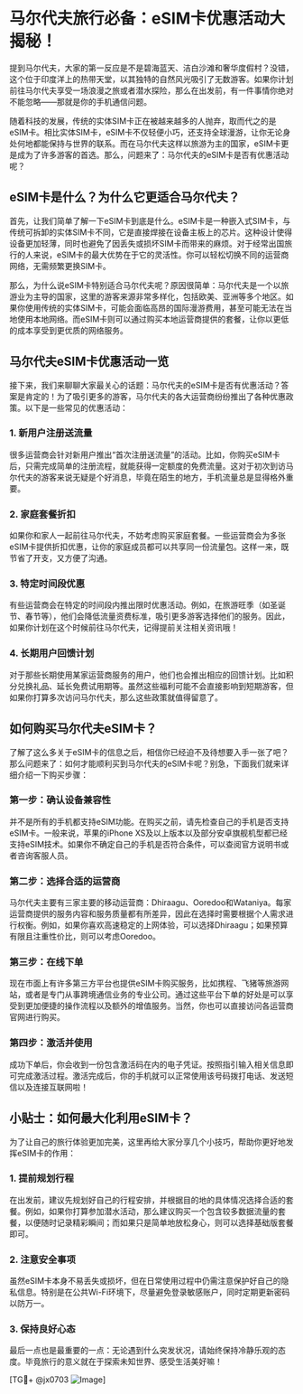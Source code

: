 # 马尔代夫旅行必备：eSIM卡优惠活动大揭秘！

提到马尔代夫，大家的第一反应是不是碧海蓝天、洁白沙滩和奢华度假村？没错，这个位于印度洋上的热带天堂，以其独特的自然风光吸引了无数游客。如果你计划前往马尔代夫享受一场浪漫之旅或者潜水探险，那么在出发前，有一件事情你绝对不能忽略——那就是你的手机通信问题。

随着科技的发展，传统的实体SIM卡正在被越来越多的人抛弃，取而代之的是eSIM卡。相比实体SIM卡，eSIM卡不仅轻便小巧，还支持全球漫游，让你无论身处何地都能保持与世界的联系。而在马尔代夫这样以旅游为主的国家，eSIM卡更是成为了许多游客的首选。那么，问题来了：马尔代夫的eSIM卡是否有优惠活动呢？

## eSIM卡是什么？为什么它更适合马尔代夫？

首先，让我们简单了解一下eSIM卡到底是什么。eSIM卡是一种嵌入式SIM卡，与传统可拆卸的实体SIM卡不同，它是直接焊接在设备主板上的芯片。这种设计使得设备更加轻薄，同时也避免了因丢失或损坏SIM卡而带来的麻烦。对于经常出国旅行的人来说，eSIM卡的最大优势在于它的灵活性。你可以轻松切换不同的运营商网络，无需频繁更换SIM卡。

那么，为什么说eSIM卡特别适合马尔代夫呢？原因很简单：马尔代夫是一个以旅游业为主导的国家，这里的游客来源非常多样化，包括欧美、亚洲等多个地区。如果你使用传统的实体SIM卡，可能会面临高昂的国际漫游费用，甚至可能无法在当地使用本地网络。而eSIM卡则可以通过购买本地运营商提供的套餐，让你以更低的成本享受到更优质的网络服务。

## 马尔代夫eSIM卡优惠活动一览

接下来，我们来聊聊大家最关心的话题：马尔代夫的eSIM卡是否有优惠活动？答案是肯定的！为了吸引更多的游客，马尔代夫的各大运营商纷纷推出了各种优惠政策。以下是一些常见的优惠活动：

### 1. 新用户注册送流量
很多运营商会针对新用户推出“首次注册送流量”的活动。比如，你购买eSIM卡后，只需完成简单的注册流程，就能获得一定额度的免费流量。这对于初次到访马尔代夫的游客来说无疑是个好消息，毕竟在陌生的地方，手机流量总是显得格外重要。

### 2. 家庭套餐折扣
如果你和家人一起前往马尔代夫，不妨考虑购买家庭套餐。一些运营商会为多张eSIM卡提供折扣优惠，让你的家庭成员都可以共享同一份流量包。这样一来，既节省了开支，又方便了沟通。

### 3. 特定时间段优惠
有些运营商会在特定的时间段内推出限时优惠活动。例如，在旅游旺季（如圣诞节、春节等），他们会降低流量资费标准，吸引更多游客选择他们的服务。因此，如果你计划在这个时候前往马尔代夫，记得提前关注相关资讯哦！

### 4. 长期用户回馈计划
对于那些长期使用某家运营商服务的用户，他们也会推出相应的回馈计划。比如积分兑换礼品、延长免费试用期等。虽然这些福利可能不会直接影响到短期游客，但如果你打算多次访问马尔代夫，那么这些政策就值得留意了。

## 如何购买马尔代夫eSIM卡？

了解了这么多关于eSIM卡的信息之后，相信你已经迫不及待想要入手一张了吧？那么问题来了：如何才能顺利买到马尔代夫的eSIM卡呢？别急，下面我们就来详细介绍一下购买步骤：

### 第一步：确认设备兼容性
并不是所有的手机都支持eSIM功能。在购买之前，请先检查自己的手机是否支持eSIM卡。一般来说，苹果的iPhone XS及以上版本以及部分安卓旗舰机型都已经支持eSIM技术。如果你不确定自己的手机是否符合条件，可以查阅官方说明书或者咨询客服人员。

### 第二步：选择合适的运营商
马尔代夫主要有三家主要的移动运营商：Dhiraagu、Ooredoo和Wataniya。每家运营商提供的服务内容和服务质量都有所差异，因此在选择时需要根据个人需求进行权衡。例如，如果你喜欢高速稳定的上网体验，可以选择Dhiraagu；如果预算有限且注重性价比，则可以考虑Ooredoo。

### 第三步：在线下单
现在市面上有许多第三方平台也提供eSIM卡购买服务，比如携程、飞猪等旅游网站，或者是专门从事跨境通信业务的专业公司。通过这些平台下单的好处是可以享受到更加便捷的操作流程以及额外的增值服务。当然，你也可以直接访问各运营商官网进行购买。

### 第四步：激活并使用
成功下单后，你会收到一份包含激活码在内的电子凭证。按照指引输入相关信息即可完成激活过程。激活完成后，你的手机就可以正常使用该号码拨打电话、发送短信以及连接互联网啦！

## 小贴士：如何最大化利用eSIM卡？

为了让自己的旅行体验更加完美，这里再给大家分享几个小技巧，帮助你更好地发挥eSIM卡的作用：

### 1. 提前规划行程
在出发前，建议先规划好自己的行程安排，并根据目的地的具体情况选择合适的套餐。例如，如果你打算参加潜水活动，那么建议购买一个包含较多数据流量的套餐，以便随时记录精彩瞬间；而如果只是简单地放松身心，则可以选择基础版套餐即可。

### 2. 注意安全事项
虽然eSIM卡本身不易丢失或损坏，但在日常使用过程中仍需注意保护好自己的隐私信息。特别是在公共Wi-Fi环境下，尽量避免登录敏感账户，同时定期更新密码以防万一。

### 3. 保持良好心态
最后一点也是最重要的一点：无论遇到什么突发状况，请始终保持冷静乐观的态度。毕竟旅行的意义就在于探索未知世界、感受生活美好嘛！

[TG💪+ @jx0703 ![Image](https://github.com/user-attachments/assets/dbca1d08-cadb-493c-b0ec-ad6f7a83f270)]